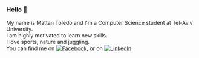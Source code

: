 ### Hello 👋

My name is Mattan Toledo and I'm a Computer Science student at Tel-Aviv University. <br> I am highly motivated to learn new skills. <br>
I love sports, nature and juggling. <br>
You can find me on [![Facebook][1.2]][1], or on [![LinkedIn][2.2]][2].

[1.2]: http://i.imgur.com/fep1WsG.png (facebook icon without padding)
[2.2]: https://raw.githubusercontent.com/MartinHeinz/MartinHeinz/master/linkedin-3-16.png (LinkedIn icon without padding)

<!-- Links to your social media accounts -->

[1]: https://www.facebook.com/mattan.toledo
[2]: https://www.linkedin.com/in/mattantoledo/
